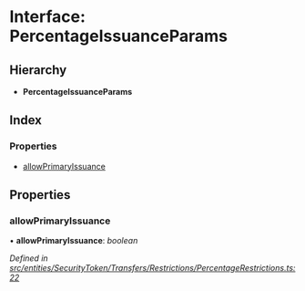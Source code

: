 # Interface: PercentageIssuanceParams

## Hierarchy

- **PercentageIssuanceParams**

## Index

### Properties

- [allowPrimaryIssuance](_entities_securitytoken_transfers_restrictions_percentagerestrictions_.percentageissuanceparams.md#allowprimaryissuance)

## Properties

### allowPrimaryIssuance

• **allowPrimaryIssuance**: _boolean_

_Defined in [src/entities/SecurityToken/Transfers/Restrictions/PercentageRestrictions.ts:22](https://github.com/PolymathNetwork/polymath-sdk/blob/c47ae7a/src/entities/SecurityToken/Transfers/Restrictions/PercentageRestrictions.ts#L22)_
